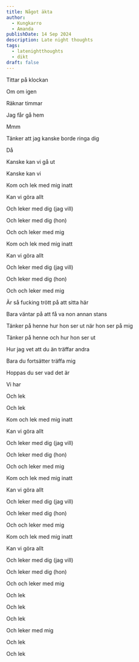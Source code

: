 ```yaml
---
title: Något äkta
author:
  - Kungkarro
  - Amanda
publishDate: 14 Sep 2024
description: Late night thoughts
tags:
  - latenightthoughts
  - dikt
draft: false
---
```

Tittar på klockan

Om om igen

Räknar timmar

Jag får gå hem

Mmm

Tänker att jag kanske borde ringa dig

Då

Kanske kan vi gå ut

Kanske kan vi

Kom och lek med mig inatt

Kan vi göra allt

Och leker med dig (jag vill)

Och leker med dig (hon)

Och och leker med mig

Kom och lek med mig inatt

Kan vi göra allt

Och leker med dig (jag vill)

Och leker med dig (hon)

Och och leker med mig

Är så fucking trött på att sitta här

Bara väntar på att få va non annan stans

Tänker på henne hur hon ser ut när hon ser på mig

Tänker på henne och hur hon ser ut

Hur jag vet att du än träffar andra

Bara du fortsätter träffa mig

Hoppas du ser vad det är

Vi har

Och lek

Och lek

Kom och lek med mig inatt

Kan vi göra allt

Och leker med dig (jag vill)

Och leker med dig (hon)

Och och leker med mig

Kom och lek med mig inatt

Kan vi göra allt

Och leker med dig (jag vill)

Och leker med dig (hon)

Och och leker med mig

Kom och lek med mig inatt

Kan vi göra allt

Och leker med dig (jag vill)

Och leker med dig (hon)

Och och leker med mig

Och lek

Och lek

Och lek

Och leker med mig

Och lek

Och lek
